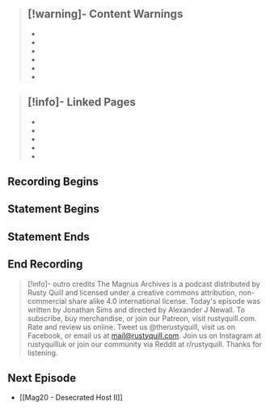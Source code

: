 >[!warning]- Content Warnings
>- 
>- 
>- 
>- 
>- 
>- 
>- 

>[!info]- Linked Pages
>- 
>- 
>- 
>- 
>- 
>-

## Recording Begins

## Statement Begins

## Statement Ends

## End Recording

>[!info]- outro credits
>The Magnus Archives is a podcast distributed by Rusty Quill and licensed under a creative commons attribution, non-commercial share alike 4.0 international license. Today's episode was written by Jonathan Sims and directed by Alexander J Newall. To subscribe, buy merchandise, or join our Patreon, visit rustyquill.com. Rate and review us online. Tweet us @therustyquill, visit us on Facebook, or email us at mail@rustyquill.com. Join us on Instagram at rustyquilluk or join our community via Reddit at r/rustyquill. Thanks for listening.

## Next Episode
- [[Mag20 - Desecrated Host II]]